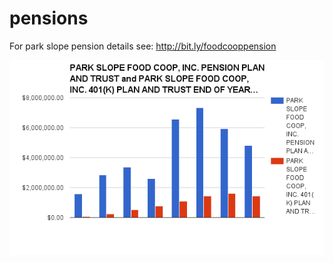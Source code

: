 # pensions

For park slope pension details see: 
 http://bit.ly/foodcooppension 


![table](https://github.com/civic-data/pensions/blob/master/parkslopefoodcoop/pension_parkslopefoodcoop_plan_assets_2009_2016.png "table")
